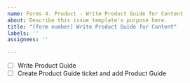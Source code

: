 ```yaml
---
name: Forms 4. Product - Write Product Guide for Content
about: Describe this issue template's purpose here.
title: "[form number] Write Product Guide for Content"
labels: ''
assignees: ''

---
```


-[ ] Write Product Guide
-[ ] Create Product Guide ticket and add Product Guide
